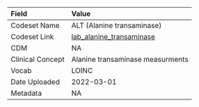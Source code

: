 |Field            |Value                            |
|:----------------|:--------------------------------|
|Codeset Name     |ALT (Alanine transaminase)       |
|Codeset Link     |[lab_alanine_transaminase](https://github.com/PEDSnet/Variable-Dictionary/blob/main/lab_meas/lab_alanine_transaminase.csv)|
|CDM              |NA                               |
|Clinical Concept |Alanine transaminase measurments |
|Vocab            |LOINC                            |
|Date Uploaded    |2022-03-01                       |
|Metadata         |NA                               |

